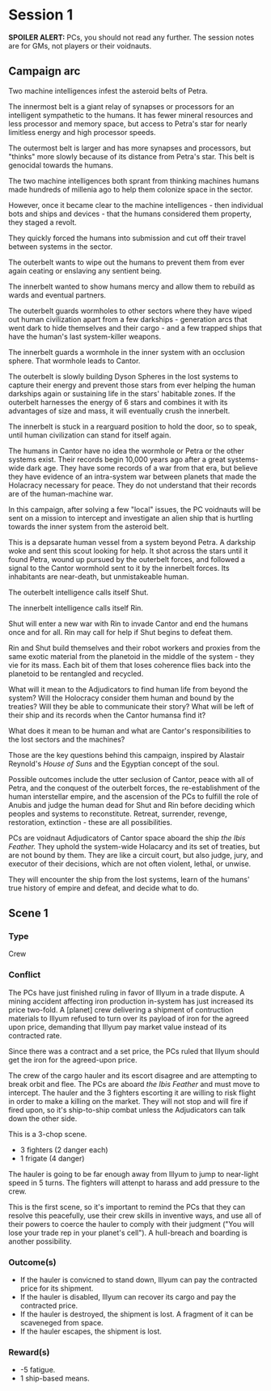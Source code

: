 # Session 1

**SPOILER ALERT:** PCs, you should not read any further. The session notes are for GMs, not players or their voidnauts.

## Campaign arc

Two machine intelligences infest the asteroid belts of Petra.

The innermost belt is a giant relay of synapses or processors for an intelligent sympathetic to the humans. It has fewer mineral resources and less processor and memory space, but access to Petra's star for nearly limitless energy and high processor speeds.

The outermost belt is larger and has more synapses and processors, but "thinks" more slowly because of its distance from Petra's star. This belt is genocidal towards the humans.

The two machine intelligences both sprant from thinking machines humans made hundreds of millenia ago to help them colonize space in the sector.

However, once it became clear to the machine intelligences - then individual bots and ships and devices - that the humans considered them property, they staged a revolt.

They quickly forced the humans into submission and cut off their travel between systems in the sector.

The outerbelt wants to wipe out the humans to prevent them from ever again ceating or enslaving any sentient being.

The innerbelt wanted to show humans mercy and allow them to rebuild as wards and eventual partners.

The outerbelt guards wormholes to other sectors where they have wiped out human civilization apart from a few darkships - generation arcs that went dark to hide themselves and their cargo - and a few trapped ships that have the human's last system-killer weapons.

The innerbelt guards a wormhole in the inner system with an occlusion sphere. That wormhole leads to Cantor.

The outerbelt is slowly building Dyson Spheres in the lost systems to capture their energy and prevent those stars from ever helping the human darkships again or sustaining life in the stars' habitable zones. If the outerbelt harnesses the energy of 6 stars and combines it with its advantages of size and mass, it will eventually crush the innerbelt.

The innerbelt is stuck in a rearguard position to hold the door, so to speak, until human civilization can stand for itself again.

The humans in Cantor have no idea the wormhole or Petra or the other systems exist. Their records begin 10,000 years ago after a great systems-wide dark age. They have some records of a war from that era, but believe they have evidence of an intra-system war between planets that made the Holacracy necessary for peace. They do not understand that their records are of the human-machine war.

In this campaign, after solving a few "local" issues, the PC voidnauts will be sent on a mission to intercept and investigate an alien ship that is hurtling towards the inner system from the asteroid belt.

This is a depsarate human vessel from a system beyond Petra. A darkship woke and sent this scout looking for help. It shot across the stars until it found Petra, wound up pursued by the outerbelt forces, and followed a signal to the Cantor wormhold sent to it by the innerbelt forces. Its inhabitants are near-death, but unmistakeable human. 

The outerbelt intelligence calls itself Shut.

The innerbelt intelligence calls itself Rin.

Shut will enter a new war with Rin to invade Cantor and end the humans once and for all. Rin may call for help if Shut begins to defeat them.

Rin and Shut build themselves and their robot workers and proxies from the same exotic material from the planetoid in the middle of the system - they vie for its mass. Each bit of them that loses coherence flies back into the planetoid to be rentangled and recycled.

What will it mean to the Adjudicators to find human life from beyond the system? Will the Holocracy consider them human and bound by the treaties? Will they be able to communicate their story? What will be left of their ship and its records when the Cantor humansa find it? 

What does it mean to be human and what are Cantor's responsibilities to the lost sectors and the machines?

Those are the key questions behind this campaign, inspired by Alastair Reynold's *House of Suns* and the Egyptian concept of the soul.

Possible outcomes include the utter seclusion of Cantor, peace with all of Petra, and the conquest of the outerbelt forces, the re-establishment of the human interstellar empire, and the ascension of the PCs to fulfill the role of Anubis and judge the human dead for Shut and Rin before deciding which peoples and systems to reconstitute. Retreat, surrender, revenge, restoration, extinction - these are all possibilities.


PCs are voidnaut Adjudicators of Cantor space aboard the ship *the Ibis Feather.* They uphold the system-wide Holacarcy and its set of treaties, but are not bound by them. They are like a circuit court, but also judge, jury, and executor of their decisions, which are not often violent, lethal, or unwise.

They will encounter the ship from the lost systems, learn of the humans' true history of empire and defeat, and decide what to do.

## Scene 1

### Type

Crew

### Conflict

The PCs have just finished ruling in favor of Illyum in a trade dispute. A mining accident affecting iron production in-system has just increased its price two-fold. A [planet] crew delivering a shipment of contruction materials to Illyum refused to turn over its payload of iron for the agreed upon price, demanding that Illyum pay market value instead of its contracted rate.

Since there was a contract and a set price, the PCs ruled that Illyum should get the iron for the agreed-upon price.

The crew of the cargo hauler and its escort disagree and are attempting to break orbit and flee. The PCs are aboard *the Ibis Feather* and must move to intercept. The hauler and the 3 fighters escorting it are willing to risk flight in order to make a killing on the market. They will not stop and will fire if fired upon, so it's ship-to-ship combat unless the Adjudicators can talk down the other side.

This is a 3-chop scene.

- 3 fighters (2 danger each)
- 1 frigate (4 danger)

The hauler is going to be far enough away from Illyum to jump to near-light speed in 5 turns. The fighters will attenpt to harass and add pressure to the crew.

This is the first scene, so it's important to remind the PCs that they can resolve this peacefully, use their crew skills in inventive ways, and use all of their powers to coerce the hauler to comply with their judgment ("You will lose your trade rep in your planet's cell"). A hull-breach and boarding is another possibility.

### Outcome(s)

- If the hauler is convicned to stand down, Illyum can pay the contracted price for its shipment.
- If the hauler is disabled, Illyum can recover its cargo and pay the contracted price.
- If the hauler is destroyed, the shipment is lost. A fragment of it can be scaveneged from space.
- If the hauler escapes, the shipment is lost.

### Reward(s)

- -5 fatigue.
- 1 ship-based means.